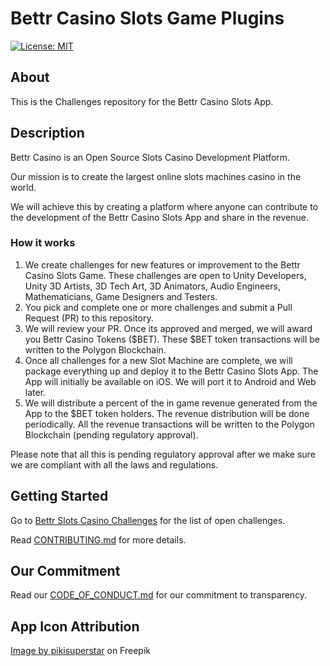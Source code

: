 # Bettr Casino Slots Game Plugins

[![License: MIT](https://img.shields.io/badge/License-MIT-yellow.svg)](https://opensource.org/licenses/MIT)

## About
This is the Challenges repository for the Bettr Casino Slots App. 

## Description
Bettr Casino is an Open Source Slots Casino Development Platform. 

Our mission is to create the largest online slots machines casino in the world.

We will achieve this by creating a platform where anyone can contribute to the development of the Bettr Casino Slots App and share in the revenue.

### How it works
1. We create challenges for new features or improvement to the Bettr Casino Slots Game. These challenges are open to Unity Developers, Unity 3D Artists, 3D Tech Art, 3D Animators, Audio Engineers, Mathematicians, Game Designers and Testers.
2. You pick and complete one or more challenges and submit a Pull Request (PR) to this repository.
3. We will review your PR. Once its approved and merged, we will award you Bettr Casino Tokens ($BET). These $BET token transactions will be written to the Polygon Blockchain.
4. Once all challenges for a new Slot Machine are complete, we will package everything up and deploy it to the Bettr Casino Slots App. The App will initially be available on iOS. We will port it to Android and Web later.
5. We will distribute a percent of the in game revenue generated from the App to the $BET token holders. The revenue distribution will be done periodically. All the revenue transactions will be written to the Polygon Blockchain (pending regulatory approval).

Please note that all this is pending regulatory approval after we make sure we are compliant with all the laws and regulations.

## Getting Started

Go to [Bettr Slots Casino Challenges](https://bettr.casino) for the list of open challenges.

Read [CONTRIBUTING.md](CONTRIBUTING.md) for more details.

## Our Commitment
Read our [CODE_OF_CONDUCT.md](CODE_OF_CONDUCT.md) for our commitment to transparency.

## App Icon Attribution
[Image by pikisuperstar](https://www.freepik.com/free-vector/realistic-casino-elements-background_4404843.htm#query=casino%20slot%20machine&position=8&from_view=keyword&track=ais&uuid=e76f89db-e9b1-4750-90a8-83bf0fc3a505) on Freepik



